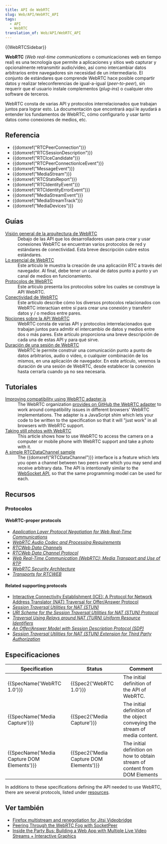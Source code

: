 ```yaml
---
title: API de WebRTC
slug: Web/API/WebRTC_API
tags:
  - API
  - WebRTC
translation_of: Web/API/WebRTC_API
---
```

<p>{{WebRTCSidebar}}</p>

<p><span class="seoSummary"><strong>WebRTC</strong> (<em>Web real-time communications</em> o comunicaciones web en tiempo real) es una tecnología que permite a aplicaciones y sitios web capturar y opcionalmente retransmitir audio/vídeo, así como intercambiar datos arbitrarios entre navegadores sin necesidad de un intermediario.</span> El conjunto de estándares que comprende WebRTC hace posible compartir datos y realizar teleconferencias de igual-a-igual (<em>peer-to-peer</em>), sin requerir que el usuario instale complementos (<em>plug-ins</em>) o cualquier otro software de terceros.</p>

<p>WebRTC consta de varias API y protocolos interrelacionados que trabajan juntos para lograr esto. La documentación que encontrará aquí le ayudará a entender los fundamentos de WebRTC, cómo configurarlo y usar tanto datos como conexiones de medios, etc.</p>

<h2 id="Referencia">Referencia</h2>

<div class="index">
<ul>
 <li>{{domxref("RTCPeerConnection")}}</li>
 <li>{{domxref("RTCSessionDescription")}}</li>
 <li>{{domxref("RTCIceCandidate")}}</li>
 <li>{{domxref("RTCPeerConnectionIceEvent")}}</li>
 <li>{{domxref("MessageEvent")}}</li>
 <li>{{domxref("MediaStream")}}</li>
 <li>{{domxref("RTCStatsReport")}}</li>
 <li>{{domxref("RTCIdentityEvent")}}</li>
 <li>{{domxref("RTCIdentityErrorEvent")}}</li>
 <li>{{domxref("MediaStreamEvent")}}</li>
 <li>{{domxref("MediaStreamTrack")}}</li>
 <li>{{domxref("MediaDevices")}}</li>
</ul>
</div>

<h2 id="Guías">Guías</h2>

<dl>
 <dt><a href="https://developer.mozilla.org/en-US/docs/Web/API/WebRTC_API/Architecture">Visión general de la arquitectura de WebRTC</a></dt>
 <dd>Debajo de las API que los desarrolladores usan para crear y usar conexiones WebRTC se encuentran varios protocolos de red y estándares de conectividad. Esta breve descripción cubre estos estándares.</dd>
 <dt><a href="/en-US/docs/Web/API/WebRTC_API/WebRTC_basics">Lo esencial de WebRTC</a></dt>
 <dd>Este artículo le muestra la creación de una aplicación RTC a través del navegador. Al final, debe tener un canal de datos punto a punto y un canal de medios en funcionamiento.</dd>
 <dt><a href="https://developer.mozilla.org/en-US/docs/Web/API/WebRTC_API/Protocols">Protocolos de WebRTC</a></dt>
 <dd>Este artículo presenta los protocolos sobre los cuales se construye la API WebRTC.</dd>
 <dt><a href="https://developer.mozilla.org/en-US/docs/Web/API/WebRTC_API/Connectivity">Conectividad de WebRTC</a></dt>
 <dd>Este artículo describe cómo los diversos protocolos relacionados con WebRTC interactúan entre sí para crear una conexión y transferir datos y / o medios entre pares.</dd>
 <dt><a href="https://developer.mozilla.org/en-US/docs/Web/API/WebRTC_API/Overview">Nociones sobre la API WebRTC</a></dt>
 <dd>WebRTC consta de varias API y protocolos interrelacionados que trabajan juntos para admitir el intercambio de datos y medios entre dos o más pares. Este artículo proporciona una breve descripción de cada una de estas API y para qué sirve.</dd>
 <dt><a href="https://developer.mozilla.org/en-US/docs/Web/API/WebRTC_API/Session_lifetime">Duración de una sesión de WebRTC</a></dt>
 <dd>WebRTC le permite construir una comunicación punto a punto de datos arbitrarios, audio o video, o cualquier combinación de los mismos, en una aplicación de navegador. En este artículo, veremos la duración de una sesión de WebRTC, desde establecer la conexión hasta cerrarla cuando ya no sea necesaria.</dd>
</dl>

<h2 id="Tutoriales">Tutoriales</h2>

<dl>
 <dt><a href="https://developer.mozilla.org/en-US/docs/Web/API/WebRTC_API/adapter.js">Improving compatibility using WebRTC adapter.js</a></dt>
 <dd>The WebRTC organization <a href="https://github.com/webrtc/adapter/">provides on GitHub the WebRTC adapter</a> to work around compatibility issues in different browsers' WebRTC implementations. The adapter is a JavaScript shim which lets your code to be written to the specification so that it will "just work" in all browsers with WebRTC support.</dd>
 <dt><a href="https://developer.mozilla.org/en-US/docs/Web/API/WebRTC_API/Taking_still_photos">Taking still photos with WebRTC</a></dt>
 <dd>This article shows how to use WebRTC to access the camera on a computer or mobile phone with WebRTC support and take a photo with it.</dd>
 <dt><a href="https://developer.mozilla.org/en-US/docs/Web/API/WebRTC_API/Simple_RTCDataChannel_sample">A simple RTCDataChannel sample</a></dt>
 <dd>The {{domxref("RTCDataChannel")}} interface is a feature which lets you open a channel between two peers over which you may send and receive arbitrary data. The API is intentionally similar to the <a href="https://developer.mozilla.org/en-US/docs/Web/API/WebSocket_API">WebSocket API</a>, so that the same programming model can be used for each.</dd>
</dl>

<h2 class="" id="Related_Topics" name="Related_Topics">Recursos</h2>

<h3 id="Protocolos">Protocolos</h3>

<h4 id="WebRTC-proper_protocols">WebRTC-proper protocols</h4>

<ul>
 <li><a href="http://datatracker.ietf.org/doc/draft-ietf-rtcweb-alpn/"><cite>Application Layer Protocol Negotiation for Web Real-Time Communications</cite></a></li>
 <li><a href="http://datatracker.ietf.org/doc/draft-ietf-rtcweb-audio/"><cite>WebRTC Audio Codec and Processing Requirements</cite></a></li>
 <li><a href="http://datatracker.ietf.org/doc/draft-ietf-rtcweb-data-channel/"><cite>RTCWeb Data Channels</cite></a></li>
 <li><a href="http://datatracker.ietf.org/doc/draft-ietf-rtcweb-data-protocol/"><cite>RTCWeb Data Channel Protocol</cite></a></li>
 <li><a href="http://datatracker.ietf.org/doc/draft-ietf-rtcweb-rtp-usage/"><cite>Web Real-Time Communication (WebRTC): Media Transport and Use of RTP</cite></a></li>
 <li><a href="http://datatracker.ietf.org/doc/draft-ietf-rtcweb-security-arch/"><cite>WebRTC Security Architecture</cite></a></li>
 <li><a href="http://datatracker.ietf.org/doc/draft-ietf-rtcweb-transports/"><cite>Transports for RTCWEB</cite></a></li>
</ul>

<h4 id="Related_supporting_protocols">Related supporting protocols</h4>

<ul>
 <li><a href="https://tools.ietf.org/html/rfc5245">Interactive Connectivity Establishment (ICE): A Protocol for Network Address Translator (NAT) Traversal for Offer/Answer Protocol</a></li>
 <li><a href="https://tools.ietf.org/html/rfc5389"><cite>Session Traversal Utilities for NAT (STUN)</cite></a></li>
 <li><a href="https://tools.ietf.org/html/rfc7064"><cite>URI Scheme for the Session Traversal Utilities for NAT (STUN) Protocol</cite></a></li>
 <li><a href="https://tools.ietf.org/html/rfc7065"><cite>Traversal Using Relays around NAT (TURN) Uniform Resource Identifiers</cite></a></li>
 <li><a href="https://tools.ietf.org/html/rfc3264"><cite>An Offer/Answer Model with Session Description Protocol (SDP)</cite></a></li>
 <li><a href="https://datatracker.ietf.org/doc/draft-ietf-tram-turn-third-party-authz/"><cite>Session Traversal Utilities for NAT (STUN) Extension for Third Party Authorization</cite></a></li>
</ul>

<h2 id="Especificaciones">Especificaciones</h2>

<table class="standard-table">
 <thead>
  <tr>
   <th scope="col">Specification</th>
   <th scope="col">Status</th>
   <th scope="col">Comment</th>
  </tr>
 </thead>
 <tbody>
  <tr>
   <td>{{SpecName('WebRTC 1.0')}}</td>
   <td>{{Spec2('WebRTC 1.0')}}</td>
   <td>The initial definition of the API of WebRTC.</td>
  </tr>
  <tr>
   <td>{{SpecName('Media Capture')}}</td>
   <td>{{Spec2('Media Capture')}}</td>
   <td>The initial definition of the object conveying the stream of media content.</td>
  </tr>
  <tr>
   <td>{{SpecName('Media Capture DOM Elements')}}</td>
   <td>{{Spec2('Media Capture DOM Elements')}}</td>
   <td>The initial definition on how to obtain stream of content from DOM Elements</td>
  </tr>
 </tbody>
</table>

<p class="">In additions to these specifications defining the API needed to use WebRTC, there are several protocols, listed under <a href="#Protocols">resources</a>.</p>

<h2 class="" id="Related_Topics" name="Related_Topics">Ver también</h2>

<ul>
 <li><a href="https://hacks.mozilla.org/2015/06/firefox-multistream-and-renegotiation-for-jitsi-videobridge/">Firefox multistream and renegotiation for Jitsi Videobridge</a></li>
 <li><a href="https://hacks.mozilla.org/2015/04/peering-through-the-webrtc-fog-with-socketpeer/">Peering Through the WebRTC Fog with SocketPeer</a></li>
 <li><a href="https://hacks.mozilla.org/2014/04/inside-the-party-bus-building-a-web-app-with-multiple-live-video-streams-interactive-graphics/">Inside the Party Bus: Building a Web App with Multiple Live Video Streams + Interactive Graphics</a></li>
</ul>
